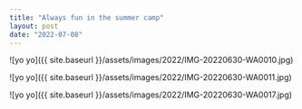 ```yaml
---
title: "Always fun in the summer camp"
layout: post
date: "2022-07-08"
---
```


![yo yo]({{ site.baseurl }}/assets/images/2022/IMG-20220630-WA0010.jpg)

![yo yo]({{ site.baseurl }}/assets/images/2022/IMG-20220630-WA0011.jpg)

![yo yo]({{ site.baseurl }}/assets/images/2022/IMG-20220630-WA0017.jpg)
